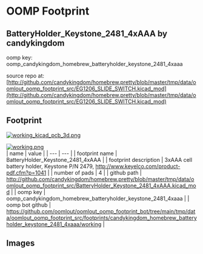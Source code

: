 # OOMP Footprint  
## BatteryHolder_Keystone_2481_4xAAA  by candykingdom  
  
oomp key: oomp_candykingdom_homebrew_batteryholder_keystone_2481_4xaaa  
  
source repo at: [http://github.com/candykingdom/homebrew.pretty/blob/master/tmp/data/oomlout_oomp_footprint_src/‎EG1206‎_SLIDE_SWITCH.kicad_mod](http://github.com/candykingdom/homebrew.pretty/blob/master/tmp/data/oomlout_oomp_footprint_src/‎EG1206‎_SLIDE_SWITCH.kicad_mod)  
## Footprint  
  
[![working_kicad_pcb_3d.png](working_kicad_pcb_3d_600.png)](working_kicad_pcb_3d.png)  
  
[![working.png](working_600.png)](working.png)  
| name | value | 
| --- | --- | 
| footprint name | BatteryHolder_Keystone_2481_4xAAA | 
| footprint description | 3xAAA cell battery holder, Keystone P/N 2479, http://www.keyelco.com/product-pdf.cfm?p=1041 | 
| number of pads | 4 | 
| github path | http://github.com/candykingdom/homebrew.pretty/blob/master/tmp/data/oomlout_oomp_footprint_src/BatteryHolder_Keystone_2481_4xAAA.kicad_mod | 
| oomp key | oomp_candykingdom_homebrew_batteryholder_keystone_2481_4xaaa | 
| oomp bot github | https://github.com/oomlout/oomlout_oomp_footprint_bot/tree/main/tmp/data/oomlout_oomp_footprint_src/footprints/candykingdom_homebrew_batteryholder_keystone_2481_4xaaa/working | 
## Images  
